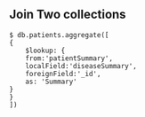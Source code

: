 ## Join Two collections

    $ db.patients.aggregate([
    { 
        $lookup: {
        from:'patientSummary',
        localField:'diseaseSummary',
        foreignField:'_id',
        as: 'Summary'
    }
    }
    ])




